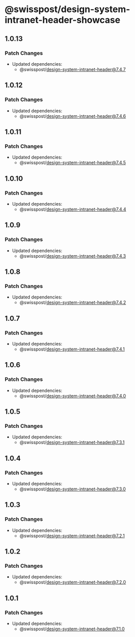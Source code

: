 # @swisspost/design-system-intranet-header-showcase

## 1.0.13

### Patch Changes

- Updated dependencies:
  - @swisspost/design-system-intranet-header@7.4.7

## 1.0.12

### Patch Changes

- Updated dependencies:
  - @swisspost/design-system-intranet-header@7.4.6

## 1.0.11

### Patch Changes

- Updated dependencies:
  - @swisspost/design-system-intranet-header@7.4.5

## 1.0.10

### Patch Changes

- Updated dependencies:
  - @swisspost/design-system-intranet-header@7.4.4

## 1.0.9

### Patch Changes

- Updated dependencies:
  - @swisspost/design-system-intranet-header@7.4.3

## 1.0.8

### Patch Changes

- Updated dependencies:
  - @swisspost/design-system-intranet-header@7.4.2

## 1.0.7

### Patch Changes

- Updated dependencies:
  - @swisspost/design-system-intranet-header@7.4.1

## 1.0.6

### Patch Changes

- Updated dependencies:
  - @swisspost/design-system-intranet-header@7.4.0

## 1.0.5

### Patch Changes

- Updated dependencies:
  - @swisspost/design-system-intranet-header@7.3.1

## 1.0.4

### Patch Changes

- Updated dependencies:
  - @swisspost/design-system-intranet-header@7.3.0

## 1.0.3

### Patch Changes

- Updated dependencies:
  - @swisspost/design-system-intranet-header@7.2.1

## 1.0.2

### Patch Changes

- Updated dependencies:
  - @swisspost/design-system-intranet-header@7.2.0

## 1.0.1

### Patch Changes

- Updated dependencies:
  - @swisspost/design-system-intranet-header@7.1.0

